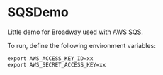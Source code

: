 # SQSDemo

Little demo for Broadway used with AWS SQS.

To run, define the following environment variables:

```
export AWS_ACCESS_KEY_ID=xx
export AWS_SECRET_ACCESS_KEY=xx
```
